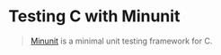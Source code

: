 Testing C with Minunit
======================

> [Minunit][minunit] is a minimal unit testing framework for C.

  [minunit]: http://www.jera.com/techinfo/jtns/jtn002.html

